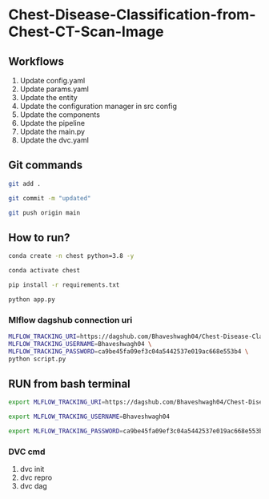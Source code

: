 # Chest-Disease-Classification-from-Chest-CT-Scan-Image

## Workflows

1. Update config.yaml
2. Update params.yaml
3. Update the entity
4. Update the configuration manager in src config
5. Update the components
6. Update the pipeline
7. Update the main.py
8. Update the dvc.yaml

## Git commands

```bash
git add .

git commit -m "updated"

git push origin main

```


## How to run?

```bash
conda create -n chest python=3.8 -y
```
```bash
conda activate chest
```


```bash
pip install -r requirements.txt
```

```bash
python app.py
```

### Mlflow dagshub connection uri
```bash
MLFLOW_TRACKING_URI=https://dagshub.com/Bhaveshwagh04/Chest-Disease-Classification-from-Chest-CT-Scan-Image.mlflow \
MLFLOW_TRACKING_USERNAME=Bhaveshwagh04 \
MLFLOW_TRACKING_PASSWORD=ca9be45fa09ef3c04a5442537e019ac668e553b4 \
python script.py
```


## RUN from bash terminal
```bash
export MLFLOW_TRACKING_URI=https://dagshub.com/Bhaveshwagh04/Chest-Disease-Classification-from-Chest-CT-Scan-Image.mlflow

export MLFLOW_TRACKING_USERNAME=Bhaveshwagh04

export MLFLOW_TRACKING_PASSWORD=ca9be45fa09ef3c04a5442537e019ac668e553b4


```

### DVC cmd

1. dvc init
2. dvc repro
3. dvc dag